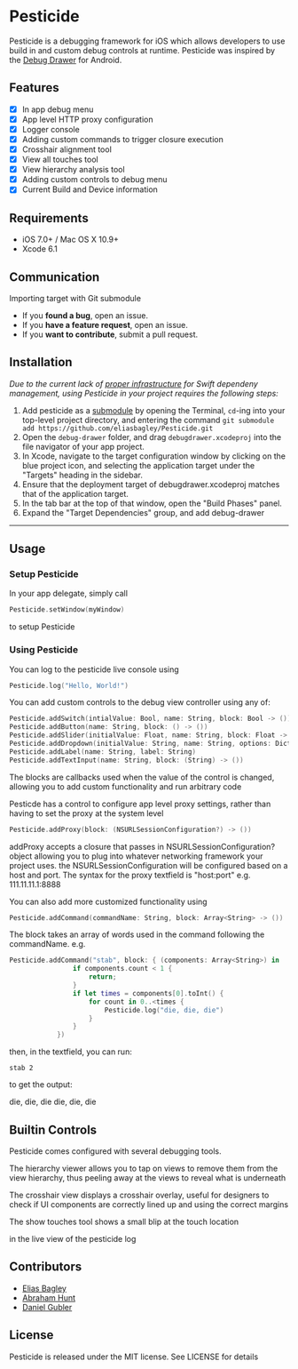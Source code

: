Pesticide
================

Pesticide is a  debugging framework for iOS which allows developers to use build in and custom debug controls at runtime. Pesticide was inspired by the [Debug Drawer](https://github.com/JakeWharton/u2020) for Android.

## Features
- [x] In app debug menu
- [x] App level HTTP proxy configuration
- [x] Logger console
- [x] Adding custom commands to trigger closure execution
- [x] Crosshair alignment tool
- [x] View all touches tool
- [x] View hierarchy analysis tool
- [x] Adding custom controls to debug menu
- [x] Current Build and Device information

## Requirements

- iOS 7.0+ / Mac OS X 10.9+
- Xcode 6.1

## Communication

Importing target with Git submodule

- If you **found a bug**, open an issue.
- If you **have a feature request**, open an issue.
- If you **want to contribute**, submit a pull request.

## Installation

_Due to the current lack of [proper infrastructure](http://cocoapods.org) for Swift dependeny management, using Pesticide in your project requires the following steps:_

1. Add pesticide as a [submodule](http://git-scm.com/docs/git-submodule) by opening the Terminal, `cd`-ing into your top-level project directory, and entering the command `git submodule add https://github.com/eliasbagley/Pesticide.git`
2. Open the `debug-drawer` folder, and drag `debugdrawer.xcodeproj` into the file navigator of your app project.
3. In Xcode, navigate to the target configuration window by clicking on the blue project icon, and selecting the application target under the "Targets" heading in the sidebar.
4. Ensure that the deployment target of debugdrawer.xcodeproj matches that of the application target.
5. In the tab bar at the top of that window, open the "Build Phases" panel.
6. Expand the "Target Dependencies" group, and add debug-drawer

---

## Usage

### Setup Pesticide

In your app delegate, simply call
```swift
Pesticide.setWindow(myWindow)
```
to setup Pesticide

### Using Pesticide

You can log to the pesticide live console using
```swift
Pesticide.log("Hello, World!")
```

You can add custom controls to the debug view controller using any of:

```swift
Pesticide.addSwitch(intialValue: Bool, name: String, block: Bool -> ())
Pesticide.addButton(name: String, block: () -> ())
Pesticide.addSlider(initialValue: Float, name: String, block: Float -> ())
Pesticide.addDropdown(initialValue: String, name: String, options: Dictionary<String,AnyObject>, block: (option: AnyObject) -> ())
Pesticide.addLabel(name: String, label: String)
Pesticide.addTextInput(name: String, block: (String) -> ())
```

The blocks are callbacks used when the value of the control is changed, allowing you to add custom functionality and run arbitrary code


Pesticde has a control to configure app level proxy settings, rather than having to set the proxy at the system level

```swift
Pesticide.addProxy(block: (NSURLSessionConfiguration?) -> ())
```
addProxy accepts a closure that passes in NSURLSessionConfiguration? object allowing you to plug into whatever networking framework your project uses.
the NSURLSessionConfiguration will be configured based on a host and port. The syntax for the proxy textfield is "host:port"
e.g.
111.11.11.1:8888

You can also add more customized functionality using
```swift
Pesticide.addCommand(commandName: String, block: Array<String> -> ())
```
The block takes an array of words used in the command following the commandName. e.g.
```swift
Pesticide.addCommand("stab", block: { (components: Array<String>) in
                if components.count < 1 {
                    return;
                }
                if let times = components[0].toInt() {
                    for count in 0..<times {
                        Pesticide.log("die, die, die")
                    }
                }
            })
```
then, in the textfield, you can run:
```
stab 2
```
to get the output:

die, die, die
die, die, die

## Builtin Controls

Pesticide comes configured with several debugging tools.

The hierarchy viewer allows you to tap on views to remove them from the view hierarchy, thus peeling away at the views to reveal what is underneath

The crosshair view displays a crosshair overlay, useful for designers to check if UI components are correctly lined up and using the correct margins

The show touches tool shows a small blip at the touch location


in the live view of the pesticide log

## Contributors

- [Elias Bagley](http://github.com/eliasbagley)
- [Abraham Hunt](http://github.com/abrahamhunt)
- [Daniel Gubler](http://github.com/apollinis)

## License

Pesticide is released under the MIT license. See LICENSE for details
